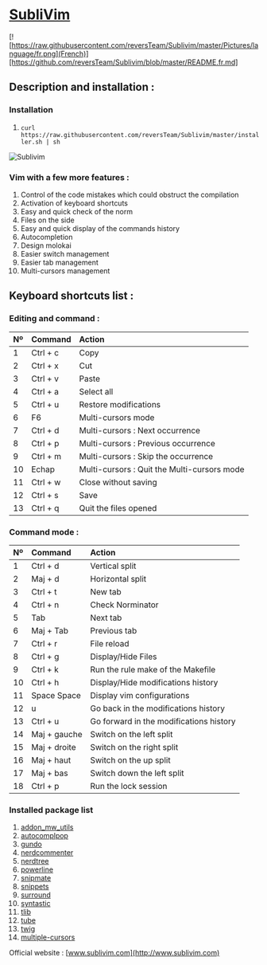 [SubliVim](http://www.sublivim.com)
========

[![https://raw.githubusercontent.com/reversTeam/Sublivim/master/Pictures/language/fr.png](French)][https://github.com/reversTeam/Sublivim/blob/master/README.fr.md]

Description and installation :
-----------

### Installation ######
1.	`curl https://raw.githubusercontent.com/reversTeam/Sublivim/master/installer.sh | sh`

![Sublivim](https://raw.github.com/reversTeam/Sublivim/master/Pictures/vim.jpg)

### Vim with a few more features : ######
1.	Control of the code mistakes which could obstruct the compilation
2.	Activation of keyboard shortcuts
3.	Easy and quick check of the norm
4.	Files on the side
5.	Easy and quick display of the commands history
6.	Autocompletion
7.	Design molokai
8.	Easier switch management
9.	Easier tab management
10.	Multi-cursors management


Keyboard shortcuts list : 
------------

### Editing and command : ######
| Nº | Command       | Action                                                   |
|:---|:--------------|:---------------------------------------------------------|
| 1  | Ctrl + c      | Copy                                                     |
| 2  | Ctrl + x      | Cut                                                      |
| 3  | Ctrl + v      | Paste                                                    |
| 4  | Ctrl + a      | Select all                                               |
| 5  | Ctrl + u      | Restore modifications                                    |
| 6  | F6            | Multi-cursors mode                                       |
| 7  | Ctrl + d      | Multi-cursors : Next occurrence                          |
| 8  | Ctrl + p      | Multi-cursors : Previous occurrence                      |
| 9  | Ctrl + m      | Multi-cursors : Skip the occurrence                      |
| 10 | Echap         | Multi-cursors : Quit the Multi-cursors mode              |
| 11 | Ctrl + w      | Close without saving                                     |
| 12 | Ctrl + s      | Save                                                     |
| 13 | Ctrl + q      | Quit the files opened                                    |

### Command mode : ######
| Nº | Command       | Action                                                   |
|:---|:--------------|:---------------------------------------------------------|
| 1  | Ctrl + d      | Vertical split                                           |
| 2  | Maj + d       | Horizontal split                                         |
| 3  | Ctrl + t      | New tab                                                  |
| 4  | Ctrl + n      | Check Norminator                                         |
| 5  | Tab           | Next tab                                                 |
| 6  | Maj + Tab     | Previous tab                                             |
| 7  | Ctrl + r      | File reload                                              |
| 8  | Ctrl + g      | Display/Hide Files                                       |
| 9  | Ctrl + k      | Run the rule make of the Makefile                        |
| 10 | Ctrl + h      | Display/Hide modifications history                       |
| 11 | Space Space   | Display vim configurations                               |
| 12 | u             | Go back in the modifications history                     |
| 13 | Ctrl + u      | Go forward in the modifications history                  |
| 14 | Maj + gauche  | Switch on the left split                                 |
| 15 | Maj + droite  | Switch on the right split                                |
| 16 | Maj + haut    | Switch on the up split                                   |
| 17 | Maj + bas     | Switch down the left split                               |
| 18 | Ctrl + p      | Run the lock session                                     |

### Installed package list ######
1.	[addon_mw_utils](https://github.com/marcweber/vim-addon-mw-utils)
2.	[autocomplpop](https://github.com/othree/vim-autocomplpop)
3.	[gundo](https://github.com/sjl/gundo.vim)
4.	[nerdcommenter](https://github.com/scrooloose/nerdcommenter)
5.	[nerdtree](https://github.com/scrooloose/nerdtree)
6.	[powerline](https://github.com/Lokaltog/powerline)
7.	[snipmate](https://github.com/garbas/vim-snipmate)
8.	[snippets](https://github.com/honza/vim-snippets)
9.	[surround](https://github.com/tpope/vim-surround)
10.	[syntastic](https://github.com/scrooloose/syntastic)
11.	[tlib](https://github.com/tomtom/tlib_vim)
12.	[tube](https://github.com/gcmt/tube.vim)
13.	[twig](https://github.com/lunaru/vim-twig)
14.	[multiple-cursors](https://github.com/terryma/vim-multiple-cursors)

Official website : [www.sublivim.com](http://www.sublivim.com)